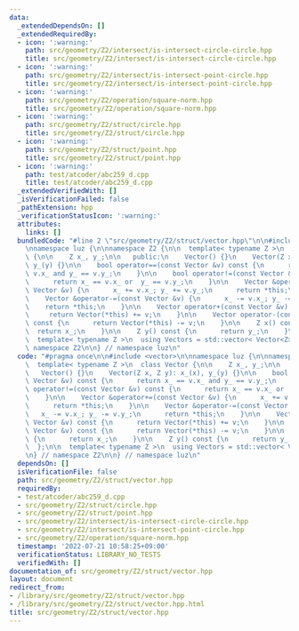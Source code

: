 ```yaml
---
data:
  _extendedDependsOn: []
  _extendedRequiredBy:
  - icon: ':warning:'
    path: src/geometry/Z2/intersect/is-intersect-circle-circle.hpp
    title: src/geometry/Z2/intersect/is-intersect-circle-circle.hpp
  - icon: ':warning:'
    path: src/geometry/Z2/intersect/is-intersect-point-circle.hpp
    title: src/geometry/Z2/intersect/is-intersect-point-circle.hpp
  - icon: ':warning:'
    path: src/geometry/Z2/operation/square-norm.hpp
    title: src/geometry/Z2/operation/square-norm.hpp
  - icon: ':warning:'
    path: src/geometry/Z2/struct/circle.hpp
    title: src/geometry/Z2/struct/circle.hpp
  - icon: ':warning:'
    path: src/geometry/Z2/struct/point.hpp
    title: src/geometry/Z2/struct/point.hpp
  - icon: ':warning:'
    path: test/atcoder/abc259_d.cpp
    title: test/atcoder/abc259_d.cpp
  _extendedVerifiedWith: []
  _isVerificationFailed: false
  _pathExtension: hpp
  _verificationStatusIcon: ':warning:'
  attributes:
    links: []
  bundledCode: "#line 2 \"src/geometry/Z2/struct/vector.hpp\"\n\n#include <vector>\n\
    \nnamespace luz {\n\nnamespace Z2 {\n\n  template< typename Z >\n  class Vector\
    \ {\n\n    Z x_, y_;\n\n   public:\n    Vector() {}\n    Vector(Z x, Z y): x_(x),\
    \ y_(y) {}\n\n    bool operator==(const Vector &v) const {\n      return x_ ==\
    \ v.x_ and y_ == v.y_;\n    }\n\n    bool operator!=(const Vector &v) const {\n\
    \      return x_ == v.x_ or  y_ == v.y_;\n    }\n\n    Vector &operator+=(const\
    \ Vector &v) {\n      x_ += v.x_; y_ += v.y_;\n      return *this;\n    }\n\n\
    \    Vector &operator-=(const Vector &v) {\n      x_ -= v.x_; y_ -= v.y_;\n  \
    \    return *this;\n    }\n\n    Vector operator+(const Vector &v) const {\n \
    \     return Vector(*this) += v;\n    }\n\n    Vector operator-(const Vector &v)\
    \ const {\n      return Vector(*this) -= v;\n    }\n\n    Z x() const {\n    \
    \  return x_;\n    }\n\n    Z y() const {\n      return y_;\n    }\n\n  };\n\n\
    \  template< typename Z >\n  using Vectors = std::vector< Vector<Z> >;\n\n} //\
    \ namespace Z2\n\n} // namespace luz\n"
  code: "#pragma once\n\n#include <vector>\n\nnamespace luz {\n\nnamespace Z2 {\n\n\
    \  template< typename Z >\n  class Vector {\n\n    Z x_, y_;\n\n   public:\n \
    \   Vector() {}\n    Vector(Z x, Z y): x_(x), y_(y) {}\n\n    bool operator==(const\
    \ Vector &v) const {\n      return x_ == v.x_ and y_ == v.y_;\n    }\n\n    bool\
    \ operator!=(const Vector &v) const {\n      return x_ == v.x_ or  y_ == v.y_;\n\
    \    }\n\n    Vector &operator+=(const Vector &v) {\n      x_ += v.x_; y_ += v.y_;\n\
    \      return *this;\n    }\n\n    Vector &operator-=(const Vector &v) {\n   \
    \   x_ -= v.x_; y_ -= v.y_;\n      return *this;\n    }\n\n    Vector operator+(const\
    \ Vector &v) const {\n      return Vector(*this) += v;\n    }\n\n    Vector operator-(const\
    \ Vector &v) const {\n      return Vector(*this) -= v;\n    }\n\n    Z x() const\
    \ {\n      return x_;\n    }\n\n    Z y() const {\n      return y_;\n    }\n\n\
    \  };\n\n  template< typename Z >\n  using Vectors = std::vector< Vector<Z> >;\n\
    \n} // namespace Z2\n\n} // namespace luz\n"
  dependsOn: []
  isVerificationFile: false
  path: src/geometry/Z2/struct/vector.hpp
  requiredBy:
  - test/atcoder/abc259_d.cpp
  - src/geometry/Z2/struct/circle.hpp
  - src/geometry/Z2/struct/point.hpp
  - src/geometry/Z2/intersect/is-intersect-circle-circle.hpp
  - src/geometry/Z2/intersect/is-intersect-point-circle.hpp
  - src/geometry/Z2/operation/square-norm.hpp
  timestamp: '2022-07-21 10:58:25+09:00'
  verificationStatus: LIBRARY_NO_TESTS
  verifiedWith: []
documentation_of: src/geometry/Z2/struct/vector.hpp
layout: document
redirect_from:
- /library/src/geometry/Z2/struct/vector.hpp
- /library/src/geometry/Z2/struct/vector.hpp.html
title: src/geometry/Z2/struct/vector.hpp
---
```

